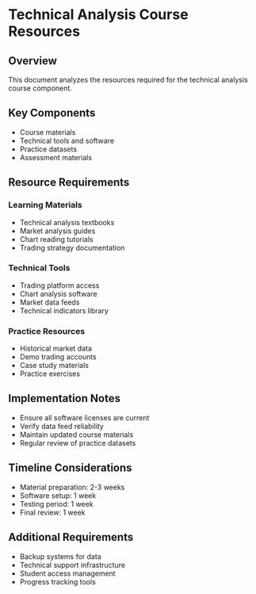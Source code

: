 # Technical Analysis Course Resources

## Overview
This document analyzes the resources required for the technical analysis course component.

## Key Components
- Course materials
- Technical tools and software
- Practice datasets
- Assessment materials

## Resource Requirements
### Learning Materials
- Technical analysis textbooks
- Market analysis guides
- Chart reading tutorials
- Trading strategy documentation

### Technical Tools
- Trading platform access
- Chart analysis software
- Market data feeds
- Technical indicators library

### Practice Resources
- Historical market data
- Demo trading accounts
- Case study materials
- Practice exercises

## Implementation Notes
- Ensure all software licenses are current
- Verify data feed reliability
- Maintain updated course materials
- Regular review of practice datasets

## Timeline Considerations
- Material preparation: 2-3 weeks
- Software setup: 1 week
- Testing period: 1 week
- Final review: 1 week

## Additional Requirements
- Backup systems for data
- Technical support infrastructure
- Student access management
- Progress tracking tools